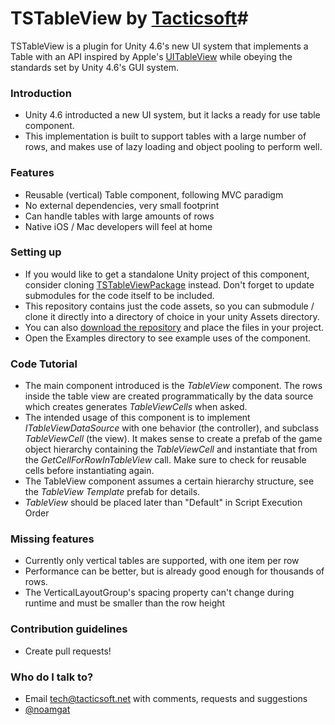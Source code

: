 # TSTableView by [Tacticsoft](http://www.tacticsoft.net)#

TSTableView is a plugin for Unity 4.6's new UI system that implements a Table with an API inspired by Apple's [UITableView](https://developer.apple.com/library/ios/documentation/UIKit/Reference/UITableView_Class/index.html) while obeying the standards set by Unity 4.6's GUI system.

### Introduction ###

* Unity 4.6 introducted a new UI system, but it lacks a ready for use table component.
* This implementation is built to support tables with a large number of rows, and makes use of lazy loading and object pooling to perform well.

### Features ###

* Reusable (vertical) Table component, following MVC paradigm
* No external dependencies, very small footprint
* Can handle tables with large amounts of rows
* Native iOS / Mac developers will feel at home

### Setting up ###

* If you would like to get a standalone Unity project of this component, consider cloning [TSTableViewPackage](https://bitbucket.org/tacticsoft/tstableviewpackage) instead. Don't forget to update submodules for the code itself to be included.
* This repository contains just the code assets, so you can submodule / clone it directly into a directory of choice in your unity Assets directory.
* You can also [download the repository](https://bitbucket.org/tacticsoft/tstableview/downloads) and place the files in your project.
* Open the Examples directory to see example uses of the component.

### Code Tutorial ###

* The main component introduced is the *TableView* component. The rows inside the table view are created programmatically by the data source which creates generates *TableViewCells* when asked.
* The intended usage of this component is to implement *ITableViewDataSource* with one behavior (the controller), and subclass *TableViewCell* (the view). It makes sense to create a prefab of the game object hierarchy containing the *TableViewCell* and instantiate that from the *GetCellForRowInTableView* call. Make sure to check for reusable cells before instantiating again.
* The TableView component assumes a certain hierarchy structure, see the *TableView Template* prefab for details.
* *TableView* should be placed later than "Default" in Script Execution Order

### Missing features ###

* Currently only vertical tables are supported, with one item per row
* Performance can be better, but is already good enough for thousands of rows.
* The VerticalLayoutGroup's spacing property can't change during runtime and must be smaller than the row height

### Contribution guidelines ###

* Create pull requests!

### Who do I talk to? ###

* Email [tech@tacticsoft.net](mailto:tech@tacticsoft.net) with comments, requests and suggestions
* [@noamgat](http://www.twitter.com/noamgat)